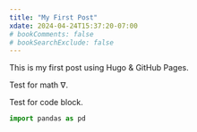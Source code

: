 ```yaml
---
title: "My First Post"
xdate: 2024-04-24T15:37:20-07:00
# bookComments: false
# bookSearchExclude: false
---
```


This is my first post using Hugo & GitHub Pages.

Test for math $\nabla$.

Test for code block.

```python
import pandas as pd
```
